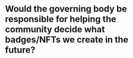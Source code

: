 # Would the governing body be responsible for helping the community decide what badges/NFTs we create in the future?
